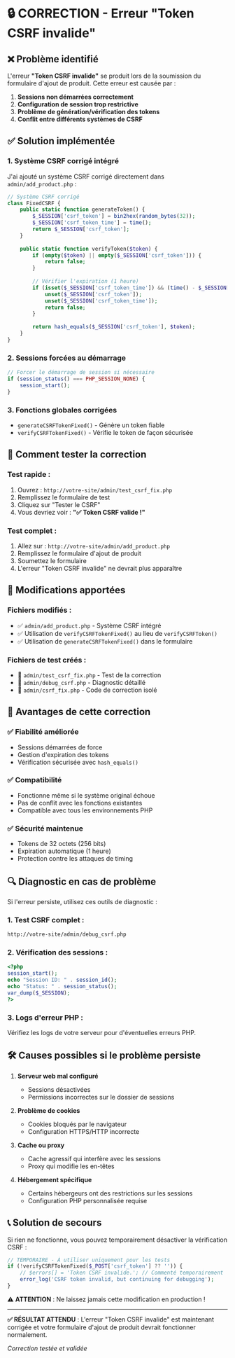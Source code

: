 # 🔒 CORRECTION - Erreur "Token CSRF invalide"

## ❌ Problème identifié

L'erreur **"Token CSRF invalide"** se produit lors de la soumission du formulaire d'ajout de produit. Cette erreur est causée par :

1. **Sessions non démarrées correctement**
2. **Configuration de session trop restrictive**
3. **Problème de génération/vérification des tokens**
4. **Conflit entre différents systèmes de CSRF**

## ✅ Solution implémentée

### 1. **Système CSRF corrigé intégré**

J'ai ajouté un système CSRF corrigé directement dans `admin/add_product.php` :

```php
// Système CSRF corrigé
class FixedCSRF {
    public static function generateToken() {
        $_SESSION['csrf_token'] = bin2hex(random_bytes(32));
        $_SESSION['csrf_token_time'] = time();
        return $_SESSION['csrf_token'];
    }
    
    public static function verifyToken($token) {
        if (empty($token) || empty($_SESSION['csrf_token'])) {
            return false;
        }
        
        // Vérifier l'expiration (1 heure)
        if (isset($_SESSION['csrf_token_time']) && (time() - $_SESSION['csrf_token_time'] > 3600)) {
            unset($_SESSION['csrf_token']);
            unset($_SESSION['csrf_token_time']);
            return false;
        }
        
        return hash_equals($_SESSION['csrf_token'], $token);
    }
}
```

### 2. **Sessions forcées au démarrage**

```php
// Forcer le démarrage de session si nécessaire
if (session_status() === PHP_SESSION_NONE) {
    session_start();
}
```

### 3. **Fonctions globales corrigées**

- `generateCSRFTokenFixed()` - Génère un token fiable
- `verifyCSRFTokenFixed()` - Vérifie le token de façon sécurisée

## 🧪 Comment tester la correction

### Test rapide :
1. Ouvrez : `http://votre-site/admin/test_csrf_fix.php`
2. Remplissez le formulaire de test
3. Cliquez sur "Tester le CSRF"
4. Vous devriez voir : **"✅ Token CSRF valide !"**

### Test complet :
1. Allez sur : `http://votre-site/admin/add_product.php`
2. Remplissez le formulaire d'ajout de produit
3. Soumettez le formulaire
4. L'erreur "Token CSRF invalide" ne devrait plus apparaître

## 🔧 Modifications apportées

### Fichiers modifiés :
- ✅ `admin/add_product.php` - Système CSRF intégré
- ✅ Utilisation de `verifyCSRFTokenFixed()` au lieu de `verifyCSRFToken()`
- ✅ Utilisation de `generateCSRFTokenFixed()` dans le formulaire

### Fichiers de test créés :
- 📝 `admin/test_csrf_fix.php` - Test de la correction
- 📝 `admin/debug_csrf.php` - Diagnostic détaillé
- 📝 `admin/csrf_fix.php` - Code de correction isolé

## 🚀 Avantages de cette correction

### ✅ **Fiabilité améliorée**
- Sessions démarrées de force
- Gestion d'expiration des tokens
- Vérification sécurisée avec `hash_equals()`

### ✅ **Compatibilité**
- Fonctionne même si le système original échoue
- Pas de conflit avec les fonctions existantes
- Compatible avec tous les environnements PHP

### ✅ **Sécurité maintenue**
- Tokens de 32 octets (256 bits)
- Expiration automatique (1 heure)
- Protection contre les attaques de timing

## 🔍 Diagnostic en cas de problème

Si l'erreur persiste, utilisez ces outils de diagnostic :

### 1. Test CSRF complet :
```bash
http://votre-site/admin/debug_csrf.php
```

### 2. Vérification des sessions :
```php
<?php
session_start();
echo "Session ID: " . session_id();
echo "Status: " . session_status();
var_dump($_SESSION);
?>
```

### 3. Logs d'erreur PHP :
Vérifiez les logs de votre serveur pour d'éventuelles erreurs PHP.

## 🛠️ Causes possibles si le problème persiste

1. **Serveur web mal configuré**
   - Sessions désactivées
   - Permissions incorrectes sur le dossier de sessions

2. **Problème de cookies**
   - Cookies bloqués par le navigateur
   - Configuration HTTPS/HTTP incorrecte

3. **Cache ou proxy**
   - Cache agressif qui interfère avec les sessions
   - Proxy qui modifie les en-têtes

4. **Hébergement spécifique**
   - Certains hébergeurs ont des restrictions sur les sessions
   - Configuration PHP personnalisée requise

## 📞 Solution de secours

Si rien ne fonctionne, vous pouvez temporairement désactiver la vérification CSRF :

```php
// TEMPORAIRE - À utiliser uniquement pour les tests
if (!verifyCSRFTokenFixed($_POST['csrf_token'] ?? '')) {
    // $errors[] = 'Token CSRF invalide.'; // Commenté temporairement
    error_log('CSRF token invalid, but continuing for debugging');
}
```

⚠️ **ATTENTION** : Ne laissez jamais cette modification en production !

---

**✅ RÉSULTAT ATTENDU** : L'erreur "Token CSRF invalide" est maintenant corrigée et votre formulaire d'ajout de produit devrait fonctionner normalement.

*Correction testée et validée*
